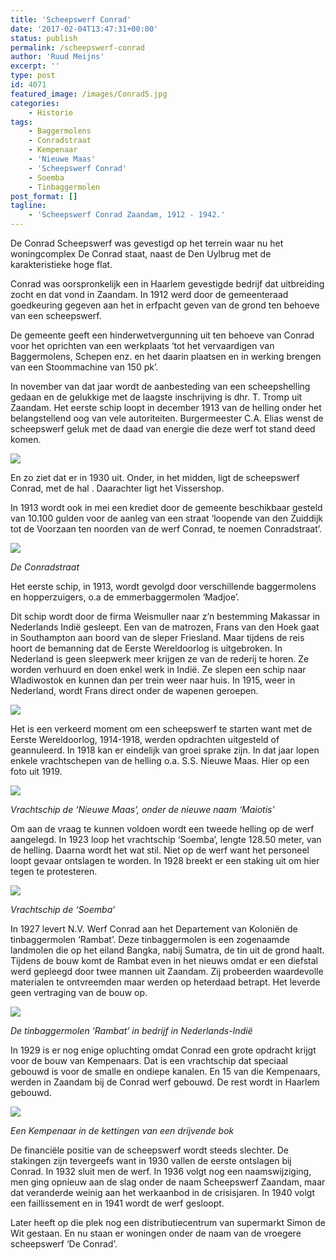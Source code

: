 ```yaml
---
title: 'Scheepswerf Conrad'
date: '2017-02-04T13:47:31+00:00'
status: publish
permalink: /scheepswerf-conrad
author: 'Ruud Meijns'
excerpt: ''
type: post
id: 4071
featured_image: /images/Conrad5.jpg
categories:
    - Historie
tags:
    - Baggermolens
    - Conradstraat
    - Kempenaar
    - 'Nieuwe Maas'
    - 'Scheepswerf Conrad'
    - Soemba
    - Tinbaggermolen
post_format: []
tagline:
    - 'Scheepswerf Conrad Zaandam, 1912 - 1942.'
---
```

De Conrad Scheepswerf was gevestigd op het terrein waar nu het woningcomplex De Conrad staat, naast de Den Uylbrug met de karakteristieke hoge flat.

Conrad was oorspronkelijk een in Haarlem gevestigde bedrijf dat uitbreiding zocht en dat vond in Zaandam. In 1912 werd door de gemeenteraad goedkeuring gegeven aan het in erfpacht geven van de grond ten behoeve van een scheepswerf.

De gemeente geeft een hinderwetvergunning uit ten behoeve van Conrad voor het oprichten van een werkplaats ‘tot het vervaardigen van Baggermolens, Schepen enz. en het daarin plaatsen en in werking brengen van een Stoommachine van 150 pk’.

In november van dat jaar wordt de aanbesteding van een scheepshelling gedaan en de gelukkige met de laagste inschrijving is dhr. T. Tromp uit Zaandam. Het eerste schip loopt in december 1913 van de helling onder het belangstellend oog van vele autoriteiten. Burgermeester C.A. Elias wenst de scheepswerf geluk met de daad van energie die deze werf tot stand deed komen.

![](/images/Conrad1.jpg)

En zo ziet dat er in 1930 uit. Onder, in het midden, ligt de scheepswerf Conrad, met de hal . Daarachter ligt het Vissershop.

In 1913 wordt ook in mei een krediet door de gemeente beschikbaar gesteld van 10.100 gulden voor de aanleg van een straat ‘loopende van den Zuiddijk tot de Voorzaan ten noorden van de werf Conrad, te noemen Conradstraat’.

![](/images/Conrad2.jpg)

*De Conradstraat*

Het eerste schip, in 1913, wordt gevolgd door verschillende baggermolens en hopperzuigers, o.a de emmerbaggermolen ‘Madjoe’.

Dit schip wordt door de firma Weismuller naar z’n bestemming Makassar in Nederlands Indië gesleept. Een van de matrozen, Frans van den Hoek gaat in Southampton aan boord van de sleper Friesland. Maar tijdens de reis hoort de bemanning dat de Eerste Wereldoorlog is uitgebroken. In Nederland is geen sleepwerk meer krijgen ze van de rederij te horen. Ze worden verhuurd en doen enkel werk in Indië. Ze slepen een schip naar Wladiwostok en kunnen dan per trein weer naar huis. In 1915, weer in Nederland, wordt Frans direct onder de wapenen geroepen.

![](/images/Conrad3.jpg)

Het is een verkeerd moment om een scheepswerf te starten want met de Eerste Wereldoorlog, 1914-1918, werden opdrachten uitgesteld of geannuleerd. In 1918 kan er eindelijk van groei sprake zijn. In dat jaar lopen enkele vrachtschepen van de helling o.a. S.S. Nieuwe Maas. Hier op een foto uit 1919.

![](/images/Conrad4.jpg)

*Vrachtschip de ‘Nieuwe Maas’, onder de nieuwe naam ‘Maiotis’*

Om aan de vraag te kunnen voldoen wordt een tweede helling op de werf aangelegd. In 1923 loop het vrachtschip ‘Soemba’, lengte 128.50 meter, van de helling. Daarna wordt het wat stil. Niet op de werf want het personeel loopt gevaar ontslagen te worden. In 1928 breekt er een staking uit om hier tegen te protesteren.

![](/images/Conrad7.jpg)

*Vrachtschip de ‘Soemba’*

In 1927 levert N.V. Werf Conrad aan het Departement van Koloniën de tinbaggermolen ‘Rambat’. Deze tinbaggermolen is een zogenaamde landmolen die op het eiland Bangka, nabij Sumatra, de tin uit de grond haalt. Tijdens de bouw komt de Rambat even in het nieuws omdat er een diefstal werd gepleegd door twee mannen uit Zaandam. Zij probeerden waardevolle materialen te ontvreemden maar werden op heterdaad betrapt. Het leverde geen vertraging van de bouw op.

![](/images/Conrad5.jpg)

*De tinbaggermolen ‘Rambat’ in bedrijf in Nederlands-Indië*

In 1929 is er nog enige opluchting omdat Conrad een grote opdracht krijgt voor de bouw van Kempenaars. Dat is een vrachtschip dat speciaal gebouwd is voor de smalle en ondiepe kanalen. En 15 van die Kempenaars, werden in Zaandam bij de Conrad werf gebouwd. De rest wordt in Haarlem gebouwd.

![](/images/Conrad6.jpg)

*Een Kempenaar in de kettingen van een drijvende bok*

De financiële positie van de scheepswerf wordt steeds slechter. De stakingen zijn tevergeefs want in 1930 vallen de eerste ontslagen bij Conrad. In 1932 sluit men de werf. In 1936 volgt nog een naamswijziging, men ging opnieuw aan de slag onder de naam Scheepswerf Zaandam, maar dat veranderde weinig aan het werkaanbod in de crisisjaren. In 1940 volgt een faillissement en in 1941 wordt de werf gesloopt.

Later heeft op die plek nog een distributiecentrum van supermarkt Simon de Wit gestaan. En nu staan er woningen onder de naam van de vroegere scheepswerf ‘De Conrad’.